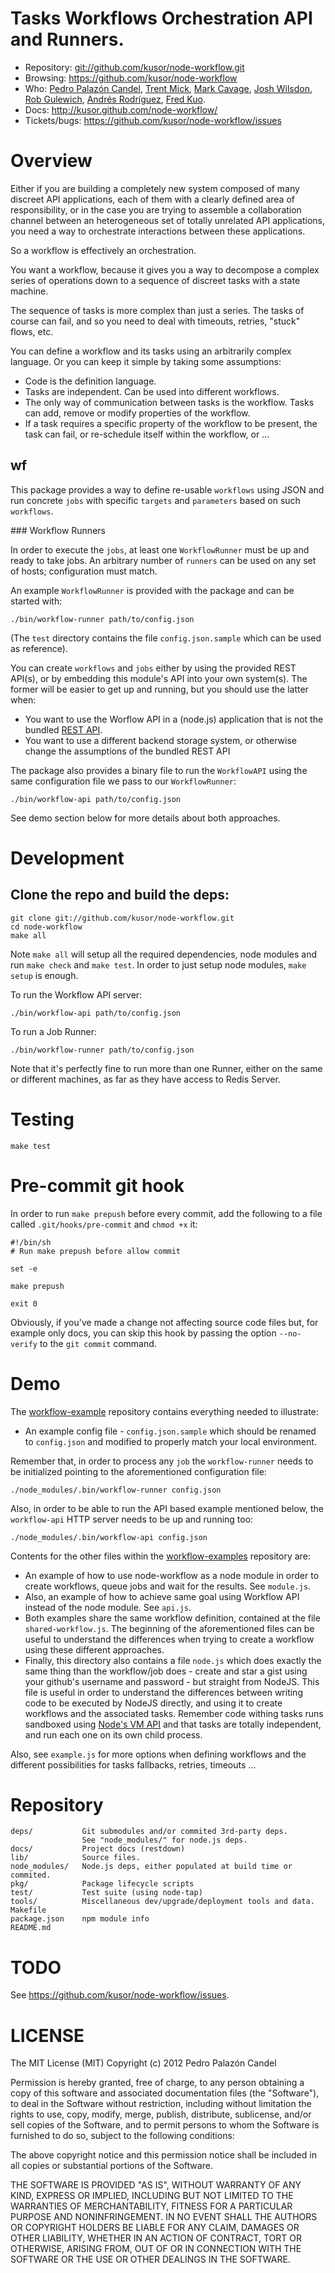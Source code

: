 # Tasks Workflows Orchestration API and Runners.

- Repository: <git://github.com/kusor/node-workflow.git>
- Browsing: <https://github.com/kusor/node-workflow>
- Who: [Pedro Palazón Candel](https://github.com/kusor), [Trent Mick](https://github.com/trentm), [Mark Cavage](https://github.com/mcavage), [Josh Wilsdon](https://github.com/joshwilsdon), [Rob Gulewich](https://github.com/rgulewich), [Andrés Rodríguez](https://github.com/cachafla), [Fred Kuo](https://github.com/fkuo).
- Docs: <http://kusor.github.com/node-workflow/>
- Tickets/bugs: <https://github.com/kusor/node-workflow/issues>

# Overview

Either if you are building a completely new system composed of many discreet API
applications, each of them with a clearly defined area of responsibility, or
in the case you are trying to assemble a collaboration channel between an
heterogeneous set of totally unrelated API applications, you need a way to
orchestrate interactions between these applications.

So a workflow is effectively an orchestration.

You want a workflow, because it gives you a way to decompose a complex series
of operations down to a sequence of discreet tasks with a state machine.

The sequence of tasks is more complex than just a series. The tasks of course
can fail, and so you need to deal with timeouts, retries, "stuck" flows, etc.

You can define a workflow and its tasks using an arbitrarily complex language.
Or you can keep it simple by taking some assumptions:

* Code is the definition language.
* Tasks are independent. Can be used into different workflows.
* The only way of communication between tasks is the workflow. Tasks can add,
  remove or modify properties of the workflow.
* If a task requires a specific property of the workflow to be present, the
  task can fail, or re-schedule itself within the workflow, or ...

## wf

This package provides a way to define re-usable `workflows` using JSON and run
concrete `jobs` with specific `targets` and `parameters` based on such
`workflows`.

### Workflow Runners

In order to execute the `jobs`, at least one `WorkflowRunner` must be up and
ready to take jobs. An arbitrary number of `runners` can be used on any set of
hosts; configuration must match.

An example `WorkflowRunner` is provided with the package and can be started
with:

    ./bin/workflow-runner path/to/config.json

(The `test` directory contains the file `config.json.sample` which can be
used as reference).

You can create `workflows` and `jobs` either by using the provided REST API(s),
or by embedding this module's API into your own system(s).
The former will be easier to get up and running, but you should use the latter
when:

- You want to use the Worflow API in a (node.js) application that is not the
  bundled [REST API](http://kusor.github.com/node-workflow/workflowapi.html).
- You want to use a different backend storage system, or otherwise change the
  assumptions of the bundled REST API

The package also provides a binary file to run the `WorkflowAPI` using the
same configuration file we pass to our `WorkflowRunner`:

    ./bin/workflow-api path/to/config.json

See demo section below for more details about both approaches.

# Development

## Clone the repo and build the deps:

    git clone git://github.com/kusor/node-workflow.git
    cd node-workflow
    make all

Note `make all` will setup all the required dependencies, node modules and run
`make check` and `make test`. In order to just setup node modules, `make setup`
is enough.

To run the Workflow API server:

    ./bin/workflow-api path/to/config.json

To run a Job Runner:

    ./bin/workflow-runner path/to/config.json

Note that it's perfectly fine to run more than one Runner, either on the same
or different machines, as far as they have access to Redis Server.

# Testing

    make test

# Pre-commit git hook

In order to run `make prepush` before every commit, add the following to a file
called `.git/hooks/pre-commit` and `chmod +x` it:

    #!/bin/sh
    # Run make prepush before allow commit

    set -e

    make prepush

    exit 0

Obviously, if you've made a change not affecting source code files but, for
example only docs, you can skip this hook by passing the option `--no-verify`
to the `git commit` command.

# Demo

The [workflow-example](https://github.com/kusor/node-workflow-example) repository contains everything needed to illustrate:

- An example config file - `config.json.sample` which should be
  renamed to `config.json` and modified to properly match your local
  environment.

Remember that, in order to process any `job` the `workflow-runner` needs
to be initialized pointing to the aforementioned configuration file:

    ./node_modules/.bin/workflow-runner config.json

Also, in order to be able to run the API based example mentioned below, the
`workflow-api` HTTP server needs to be up and running too:

    ./node_modules/.bin/workflow-api config.json

Contents for the other files within the [workflow-examples](https://github.com/kusor/node-workflow-example) repository are:

- An example of how to use node-workflow as a node module in order to create
  workflows, queue jobs and wait for the results. See `module.js`.
- Also, an example of how to achieve same goal using Workflow API instead of
  the node module. See `api.js`.
- Both examples share the same workflow definition, contained at the file
  `shared-workflow.js`. The beginning of the aforementioned files
  can be useful to understand the differences when trying to create a workflow
  using these different approaches.
- Finally, this directory also contains a file `node.js` which does
  exactly the same thing than the workflow/job does - create and star a gist
  using your github's username and password - but straight from NodeJS. This
  file is useful in order to understand the differences between writing code
  to be executed by NodeJS directly, and using it to create workflows and the
  associated tasks. Remember code withing tasks runs sandboxed using
  [Node's VM API](http://nodejs.org/docs/latest/api/vm.html) and that tasks
  are totally independent, and run each one on its own child process.

Also, see `example.js` for more options when defining workflows and the
different possibilities for tasks fallbacks, retries, timeouts ...

# Repository

    deps/           Git submodules and/or commited 3rd-party deps.
                    See "node_modules/" for node.js deps.
    docs/           Project docs (restdown)
    lib/            Source files.
    node_modules/   Node.js deps, either populated at build time or commited.
    pkg/            Package lifecycle scripts
    test/           Test suite (using node-tap)
    tools/          Miscellaneous dev/upgrade/deployment tools and data.
    Makefile
    package.json    npm module info
    README.md

# TODO

See https://github.com/kusor/node-workflow/issues.

# LICENSE

The MIT License (MIT) Copyright (c) 2012 Pedro Palazón Candel

Permission is hereby granted, free of charge, to any person obtaining a copy of this software and associated documentation files (the "Software"), to deal in the Software without restriction, including without limitation the rights to use, copy, modify, merge, publish, distribute, sublicense, and/or sell copies of the Software, and to permit persons to whom the Software is furnished to do so, subject to the following conditions:

The above copyright notice and this permission notice shall be included in all copies or substantial portions of the Software.

THE SOFTWARE IS PROVIDED "AS IS", WITHOUT WARRANTY OF ANY KIND, EXPRESS OR IMPLIED, INCLUDING BUT NOT LIMITED TO THE WARRANTIES OF MERCHANTABILITY, FITNESS FOR A PARTICULAR PURPOSE AND NONINFRINGEMENT. IN NO EVENT SHALL THE AUTHORS OR COPYRIGHT HOLDERS BE LIABLE FOR ANY CLAIM, DAMAGES OR OTHER LIABILITY, WHETHER IN AN ACTION OF CONTRACT, TORT OR OTHERWISE, ARISING FROM, OUT OF OR IN CONNECTION WITH THE SOFTWARE OR THE USE OR OTHER DEALINGS IN THE SOFTWARE.

